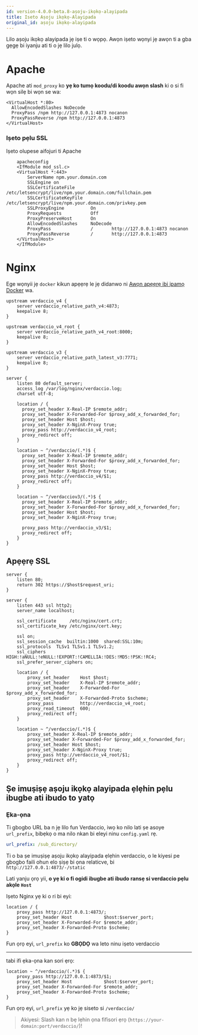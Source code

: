 ```yaml
---
id: version-4.0.0-beta.8-aṣoju-ikọkọ-alayipada
title: Iseto Aṣoju ikọkọ-Alayipada
original_id: aṣoju ikọkọ-alayipada
---
```


Lilo aṣoju ikọkọ alayipada jẹ iṣe ti o wọpọ. Awọn iṣeto wọnyi jẹ awọn ti a gba gẹgẹ bi iyanju​ ati ti o jẹ lilo julọ.

# Apache

Apache ati `mod_proxy` ko **yẹ ko tumọ koodu/di koodu awọn slash** ki o si fi wọn silẹ bi wọn se wa:

    <VirtualHost *:80>
      AllowEncodedSlashes NoDecode
      ProxyPass /npm http://127.0.0.1:4873 nocanon
      ProxyPassReverse /npm http://127.0.0.1:4873
    </VirtualHost>
    

### Iṣeto pẹlu SSL

Iṣeto olupese aifojuri ti Apache

        apacheconfig
        <IfModule mod_ssl.c>
        <VirtualHost *:443>
            ServerName npm.your.domain.com
            SSLEngine on
            SSLCertificateFile      /etc/letsencrypt/live/npm.your.domain.com/fullchain.pem
            SSLCertificateKeyFile   /etc/letsencrypt/live/npm.your.domain.com/privkey.pem
            SSLProxyEngine          On
            ProxyRequests           Off
            ProxyPreserveHost       On
            AllowEncodedSlashes     NoDecode
            ProxyPass               /       http://127.0.0.1:4873 nocanon
            ProxyPassReverse        /       http://127.0.0.1:4873
        </VirtualHost>
        </IfModule>
    

# Nginx

Ege wọnyii jẹ `docker` kikun apẹẹrẹ le jẹ didanwo ni [Awọn apẹẹrẹ ibi ipamọ Docker](https://github.com/verdaccio/docker-examples/tree/master/reverse_proxy/nginx) wa.

    upstream verdaccio_v4 {
        server verdaccio_relative_path_v4:4873;
        keepalive 8;
    }
    
    upstream verdaccio_v4_root {
        server verdaccio_relative_path_v4_root:8000;
        keepalive 8;
    }
    
    upstream verdaccio_v3 {
        server verdaccio_relative_path_latest_v3:7771;
        keepalive 8;
    }
    
    server {
        listen 80 default_server;
        access_log /var/log/nginx/verdaccio.log;
        charset utf-8;
    
        location / {
          proxy_set_header X-Real-IP $remote_addr;
          proxy_set_header X-Forwarded-For $proxy_add_x_forwarded_for;
          proxy_set_header Host $host;
          proxy_set_header X-NginX-Proxy true;
          proxy_pass http://verdaccio_v4_root;
          proxy_redirect off;
        }
    
        location ~ ^/verdaccio/(.*)$ {
          proxy_set_header X-Real-IP $remote_addr;
          proxy_set_header X-Forwarded-For $proxy_add_x_forwarded_for;
          proxy_set_header Host $host;
          proxy_set_header X-NginX-Proxy true;
          proxy_pass http://verdaccio_v4/$1;
          proxy_redirect off;
        }
    
        location ~ ^/verdacciov3/(.*)$ {
          proxy_set_header X-Real-IP $remote_addr;
          proxy_set_header X-Forwarded-For $proxy_add_x_forwarded_for;
          proxy_set_header Host $host;
          proxy_set_header X-NginX-Proxy true;
    
          proxy_pass http://verdaccio_v3/$1;
          proxy_redirect off;
        }
    }
    

## Apẹẹrẹ SSL

    server {
        listen 80;
        return 302 https://$host$request_uri;
    }
    
    server {
        listen 443 ssl http2;
        server_name localhost;
    
        ssl_certificate     /etc/nginx/cert.crt;
        ssl_certificate_key /etc/nginx/cert.key;
    
        ssl on;
        ssl_session_cache  builtin:1000  shared:SSL:10m;
        ssl_protocols  TLSv1 TLSv1.1 TLSv1.2;
        ssl_ciphers HIGH:!aNULL:!eNULL:!EXPORT:!CAMELLIA:!DES:!MD5:!PSK:!RC4;
        ssl_prefer_server_ciphers on;
    
        location / {
            proxy_set_header    Host $host;
            proxy_set_header    X-Real-IP $remote_addr;
            proxy_set_header    X-Forwarded-For $proxy_add_x_forwarded_for;
            proxy_set_header    X-Forwarded-Proto $scheme;
            proxy_pass          http://verdaccio_v4_root;
            proxy_read_timeout  600;
            proxy_redirect off;
        }
    
        location ~ ^/verdaccio/(.*)$ {
            proxy_set_header X-Real-IP $remote_addr;
            proxy_set_header X-Forwarded-For $proxy_add_x_forwarded_for;
            proxy_set_header Host $host;
            proxy_set_header X-NginX-Proxy true;
            proxy_pass http://verdaccio_v4_root/$1;
            proxy_redirect off;
        }
    }
    

## Ṣe imuṣiṣẹ aṣoju ikọkọ alayipada ẹlẹhin pẹlu ibugbe ati ibudo to yatọ

### Ẹka-ọna

Ti gbogbo URL ba n jẹ lilo fun Verdaccio, iwọ ko nilo lati ṣe asoye `url_prefix`, bibẹkọ o ma nilo nkan bi eleyi ninu `config.yaml` rẹ.

```yaml
url_prefix: /sub_directory/
```

Ti o ba ṣe imuṣiṣẹ aṣoju ikọkọ alayipada ẹlẹhin verdaccio, o le kiyesi pe gbogbo faili ohun elo ṣiṣẹ bi ọna relaticve, bi `http://127.0.0.1:4873/-/static`

Lati yanju ọrọ yii, **o yẹ ki o fi ogidi ibugbe ati ibudo ransẹ si verdaccio pẹlu akọle `Host`**

Iṣeto Nginx yẹ ki o ri bi eyi:

```nginx
location / {
    proxy_pass http://127.0.0.1:4873/;
    proxy_set_header Host            $host:$server_port;
    proxy_set_header X-Forwarded-For $remote_addr;
    proxy_set_header X-Forwarded-Proto $scheme;
}
```

Fun ọrọ eyi, `url_prefix` ko **GBỌDỌ** wa leto ninu iṣeto verdaccio

* * *

tabi ifi ẹka-ọna kan sori ẹrọ:

```nginx
location ~ ^/verdaccio/(.*)$ {
    proxy_pass http://127.0.0.1:4873/$1;
    proxy_set_header Host            $host:$server_port;
    proxy_set_header X-Forwarded-For $remote_addr;
    proxy_set_header X-Forwarded-Proto $scheme;
}
```

Fun ọrọ eyi, `url_prefix` yẹ ko jẹ siseto si `/verdaccio/`

> Akiyesi: Slash kan n bẹ lẹhin ọna fifisori ẹrọ (`https://your-domain:port/verdaccio/`)!